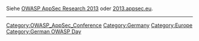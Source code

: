 Siehe [OWASP AppSec Research 2013](AppSecEU2013 "wikilink") oder
[2013.appsec.eu](http://2013.appsec.eu/).


<headertabs />

-----

[Category:OWASP_AppSec_Conference](Category:OWASP_AppSec_Conference "wikilink")
[Category:Germany](Category:Germany "wikilink")
[Category:Europe](Category:Europe "wikilink") [Category:German OWASP
Day](Category:German_OWASP_Day "wikilink")